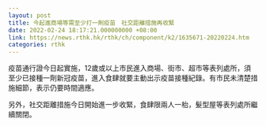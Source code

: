 ```yaml
---
layout: post
title: 今起進商場等需至少打一劑疫苗　社交距離措施再收緊
date: 2022-02-24 18:17:21.000000000 +08:00
link: https://news.rthk.hk/rthk/ch/component/k2/1635671-20220224.htm
categories: rthk
---
```


疫苗通行證今日起實施，12歲或以上市民進入商場、街市、超市等表列處所，須至少已接種一劑新冠疫苗，進入食肆就要主動出示疫苗接種紀錄。有市民未清楚措施細節，表示仍要時間適應。

另外，社交距離措施今日開始進一步收緊，食肆限兩人一枱，髮型屋等表列處所繼續關閉。
